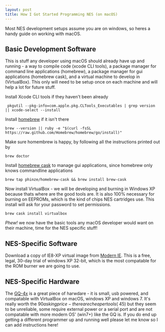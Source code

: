 ```yaml
---
layout: post
title: How I Got Started Programming NES (on macOS)
---
```


Most NES development setups assume you are on windows, so heres a handy guide on working with macOS.

## Basic Development Software

   This is stuff any developer using macOS should already have up and running - a way to compile code (xcode CLI tools), a package manager for command line applications (homebrew), a package manager for gui applications (homebrew cask), and a virtual machine to develop in (VirtualBox). This only will need to be setup once on each machine and will help a lot for future stuff.

Install Xcode CLI tools if they haven't been already

     pkgutil --pkg-info=com.apple.pkg.CLTools_Executables | grep version || xcode-select --install

Install [homebrew](https://brew.sh) if it isn't there

    brew --version || ruby -e "$(curl -fsSL https://raw.github.com/Homebrew/homebrew/go/install)"

Make sure homembrew is happy, by following all the instructions printed out by

    brew doctor

Install [homebrew cask](https://github.com/phinze/homebrew-cask) to manage gui applications, since homebrew only knows commandline applications

    brew tap phinze/homebrew-cask && brew install brew-cask

Now install VirtualBox - we will be developing and burning in Windows XP because thats where are the good tools are. It is also 100% necessary for burning on EEPROMs, which is the kind of chips NES cartridges use. This install will ask for your password to set permissions.

    brew cask install virtualbox

*Phew!* we now have the basic tools any macOS developer would want on their machine, time for the NES specific stuff!

## NES-Specific Software

Download a copy of IE8-XP virtual image from [Modern IE](http://www.modern.ie/en-us/virtualization-tools/). This is a free, legal, 30-day trial of windows XP 32-bit, which is the most compatable for the ROM burner we are going to use.

## NES-Specific Hardware

The [GQ-4x](http://www.mcumall.com/comersus/store/comersus_viewItem.asp?idProduct=4282) is a great piece of harwdare - it is small, usb powered, and compatable with VirtualBox on macOS, windows XP and windows 7. It's really worth the $90 asking price - there are cheaper tools (~$45) but they seem to be unreliable, some require external power or a serial port and are not compatable with more modern OS' (win7+) like the GQ is. If you do end up getting a different programmer up and running well please let me know so I can add instructions here!


